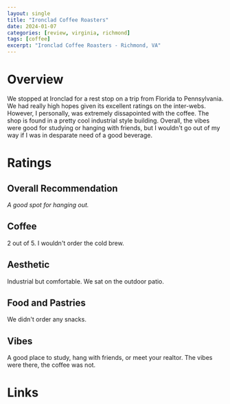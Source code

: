 ```yaml
---
layout: single
title: "Ironclad Coffee Roasters"
date: 2024-01-07
categories: [review, virginia, richmond]
tags: [coffee]
excerpt: "Ironclad Coffee Roasters - Richmond, VA"
---
```


# Overview
We stopped at Ironclad for a rest stop on a trip from Florida to Pennsylvania.  We had really high hopes given its excellent ratings on the inter-webs.  However, I personally, was extremely dissapointed with the coffee.  The shop is found in a pretty cool industrial style building. Overall, the vibes were good for studying or hanging with friends, but I wouldn't go out of my way if I was in desparate need of a good beverage.


# Ratings

## Overall Recommendation

*A good spot for hanging out.*

<h2>Coffee  <div class="Stars" style="--rating: 2;" aria-label="Rating of this category is 2 out of 5.">   </div></h2>

2 out of 5.  I wouldn't order the cold brew.


<h2>Aesthetic  <div class="Stars" style="--rating: 3;" aria-label="Rating of this category is 3 out of 5.">   </div></h2>

Industrial but comfortable.  We sat on the outdoor patio.  

<h2>Food and Pastries  <div class="Stars" style="--rating: 0;" aria-label="We didn't give this category a rating.">   </div></h2>

We didn't order any snacks.


<h2>Vibes  <div class="Stars" style="--rating: 3;" aria-label="Rating of this category is 3 out of 5.">   </div></h2>

A good place to study, hang with friends, or meet your realtor. The vibes were there, the coffee was not.

# Links

